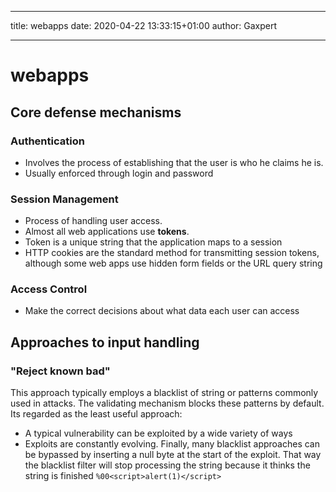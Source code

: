 
***
title: webapps
date: 2020-04-22 13:33:15+01:00
author: Gaxpert
***


# webapps
## Core defense mechanisms
### Authentication
* Involves the process of establishing that the user is who he claims he is.
* Usually enforced through login and password

### Session Management
* Process of handling user access.
* Almost all web applications use **tokens**.
* Token is a unique string that the application maps to a session
* HTTP cookies are the standard method for transmitting session tokens, although some web apps use hidden form fields or the URL query string

### Access Control
* Make the correct decisions about what data each user can access

## Approaches to input handling
### "Reject known bad"
This approach typically employs a blacklist of string or patterns commonly used in attacks. The validating mechanism blocks these patterns by default. Its regarded as the least useful approach:
* A typical vulnerability can be exploited by a wide variety of ways
* Exploits are constantly evolving.
Finally, many blacklist approaches can be bypassed by inserting a null byte at the start of the exploit. That way the blacklist filter will stop processing the string because it thinks the string is finished
`%00<script>alert(1)</script>`
